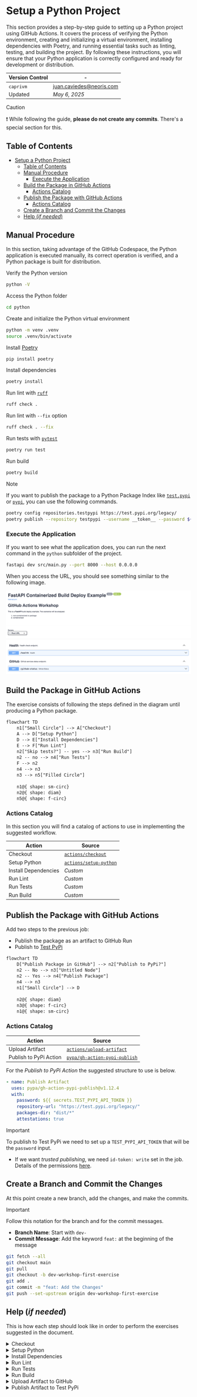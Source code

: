 # Setup a Python Project

This section provides a step-by-step guide to setting up a Python project using GitHub Actions. It covers the process of verifying the Python environment, creating and initializing a virtual environment, installing dependencies with Poetry, and running essential tasks such as linting, testing, and building the project. By following these instructions, you will ensure that your Python application is correctly configured and ready for development or distribution.

| **Version Control** | -                          |
| ------------------- | -------------------------- |
| `caprivm`           | <juan.caviedes@neoris.com> |
| Updated             | _May 6, 2025_              |

> [!CAUTION]
> :exclamation: While following the guide, **please do not create any commits**. There's a special section for this.

## Table of Contents

- [Setup a Python Project](#setup-a-python-project)
  - [Table of Contents](#table-of-contents)
  - [Manual Procedure](#manual-procedure)
    - [Execute the Application](#execute-the-application)
  - [Build the Package in GitHub Actions](#build-the-package-in-github-actions)
    - [Actions Catalog](#actions-catalog)
  - [Publish the Package with GitHub Actions](#publish-the-package-with-github-actions)
    - [Actions Catalog](#actions-catalog-1)
  - [Create a Branch and Commit the Changes](#create-a-branch-and-commit-the-changes)
  - [Help (_if needed_)](#help-if-needed)

## Manual Procedure

In this section, taking advantage of the GitHub Codespace, the Python application is executed manually, its correct operation is verified, and a Python package is built for distribution.

Verify the Python version

```bash
python -V
```

Access the Python folder

```bash
cd python
```

Create and initialize the Python virtual environment

```bash
python -m venv .venv
source .venv/bin/activate
```

Install [Poetry](https://python-poetry.org/)

```bash
pip install poetry
```

Install dependencies

```bash
poetry install
```

Run lint with [`ruff`](https://docs.astral.sh/ruff/)

```bash
ruff check .
```

Run lint with `--fix` option

```bash
ruff check . --fix
```

Run tests with [`pytest`](https://docs.pytest.org/en/stable/)

```bash
poetry run test
```

Run build

```bash
poetry build
```

> [!NOTE]
> If you want to publish the package to a Python Package Index like [`test.pypi`](https://test.pypi.org/) or [`pypi`](https://pypi.org/), you can use the following commands.
>
> ```bash
> poetry config repositories.testpypi https://test.pypi.org/legacy/
> poetry publish --repository testpypi --username __token__ --password ${TEST_PYPI_API_TOKEN} # OPTIONAL | --build --dry-run
> ```

### Execute the Application

If you want to see what the application does, you can run the next command in the `python` subfolder of the project.

```bash
fastapi dev src/main.py --port 8000 --host 0.0.0.0
```

When you access the URL, you should see something similar to the following image.

![Screenshot of the FastAPI application homepage](../images/example-application-first-view.png)

## Build the Package in GitHub Actions

The exercise consists of following the steps defined in the diagram until producing a Python package.

```mermaid
flowchart TD
    n1["Small Circle"] --> A["Checkout"]
    A --> D["Setup Python"]
    D --> E["Install Dependencies"]
    E --> F["Run Lint"]
    n2["Skip tests?"] -- yes --> n3["Run Build"]
    n2 -- no --> n4["Run Tests"]
    F --> n2
    n4 --> n3
    n3 --> n5["Filled Circle"]

    n1@{ shape: sm-circ}
    n2@{ shape: diam}
    n5@{ shape: f-circ}
```

### Actions Catalog

In this section you will find a catalog of actions to use in implementing the suggested workflow.

| **Action**           | **Source**                                                        |
| -------------------- | ----------------------------------------------------------------- |
| Checkout             | [`actions/checkout`](https://github.com/actions/checkout)         |
| Setup Python         | [`actions/setup-python`](https://github.com/actions/setup-python) |
| Install Dependencies | _Custom_                                                          |
| Run Lint             | _Custom_                                                          |
| Run Tests            | _Custom_                                                          |
| Run Build            | _Custom_                                                          |

## Publish the Package with GitHub Actions

Add two steps to the previous job:

- Publish the package as an artifact to GitHub Run
- Publish to [Test PyPi](https://test.pypi.org/)

```mermaid
flowchart TD
    D["Publish Package in GitHub"] --> n2["Publish to PyPi?"]
    n2 -- No --> n3["Untitled Node"]
    n2 -- Yes --> n4["Publish Package"]
    n4 --> n3
    n1["Small Circle"] --> D

    n2@{ shape: diam}
    n3@{ shape: f-circ}
    n1@{ shape: sm-circ}
```

### Actions Catalog

| **Action**             | **Source**                                                                      |
| ---------------------- | ------------------------------------------------------------------------------- |
| Upload Artifact        | [`actions/upload-artifact`](https://github.com/actions/upload-artifact)         |
| Publish to PyPi Action | [`pypa/gh-action-pypi-publish`](https://github.com/pypa/gh-action-pypi-publish) |

For the _Publish to PyPi Action_ the suggested structure to use is below.

```yaml
- name: Publish Artifact
  uses: pypa/gh-action-pypi-publish@v1.12.4
  with:
    password: ${{ secrets.TEST_PYPI_API_TOKEN }}
    repository-url: "https://test.pypi.org/legacy/"
    packages-dir: "dist/*"
    attestations: true
```

> [!IMPORTANT]
> To publish to Test PyPi we need to set up a `TEST_PYPI_API_TOKEN` that will be the `password` input.
>
> - If we want _trusted publishing_, we need `id-token: write` set in the job. Details of the permissions [here](https://docs.github.com/en/actions/security-for-github-actions/security-guides/automatic-token-authentication#permissions-for-the-github_token).

## Create a Branch and Commit the Changes

At this point create a new branch, add the changes, and make the commits.

> [!IMPORTANT]
> Follow this notation for the branch and for the commit messages.
>
> - **Branch Name**: Start with `dev-`
> - **Commit Message**: Add the keyword `feat:` at the beginning of the message

```bash
git fetch --all
git checkout main
git pull
git checkout -b dev-workshop-first-exercise
git add .
git commit -m "feat: Add the Changes"
git push --set-upstream origin dev-workshop-first-exercise
```

## Help (_if needed_)

This is how each step should look like in order to perform the exercises suggested in the document.

<details>

<summary>Checkout</summary>

```yaml
- name: Checkout Code
  uses: actions/checkout@v4
  with:
    fetch-depth: 0
```

</details>

<details>

<summary>Setup Python</summary>

```yaml
- name: Setup Python
  uses: actions/setup-python@v5
  with:
    python-version: '3.13' 
```

</details>

<details>

<summary>Install Dependencies</summary>

```yaml
- name: Install Dependencies
  working-directory: "./python"
  run: |
    pip install --upgrade pip
    pip install --upgrade poetry
    poetry install
```

</details>

<details>

<summary>Run Lint</summary>

```yaml
- name: Run Lint
  working-directory: "./python"
  run: |
    ruff check .
    ruff check --fix .
```

</details>

</details>

<details>

<summary>Run Tests</summary>

```yaml
- name: Run Tests
  working-directory: "./python"
  run: |
    poetry run test
```

</details>

<details>

<summary>Run Build</summary>

```yaml
- name: Run Tests
  working-directory: "./python"
  run: |
    poetry build
```

</details>

<details>

<summary>Upload Artifact to GitHub</summary>

```yaml
- name: Upload Artifact to GitHub
  uses: actions/upload-artifact@v4
  with:
    name: fastapi-poetry-deploy-example-package
    path: "dist/*"
```

</details>

<details>

<summary>Publish Artifact to Test PyPi</summary>

```yaml
- name: Publish Artifact
  uses: pypa/gh-action-pypi-publish@76f52bc884231f62b9a034ebfe128415bbaabdfc # v1.12.4
  with:
    password: ${{ secrets.TEST_PYPI_API_TOKEN }}
    repository-url: "https://test.pypi.org/legacy/"
    packages-dir: "dist/*"
    attestations: true
```

</details>
